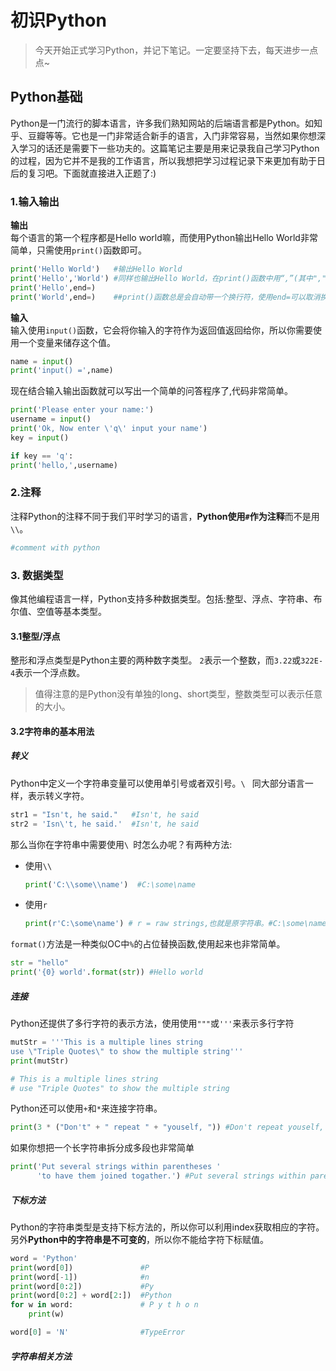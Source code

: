 # 初识Python

> 今天开始正式学习Python，并记下笔记。一定要坚持下去，每天进步一点点~

## Python基础

Python是一门流行的脚本语言，许多我们熟知网站的后端语言都是Python。如知乎、豆瓣等等。它也是一门非常适合新手的语言，入门非常容易，当然如果你想深入学习的话还是需要下一些功夫的。这篇笔记主要是用来记录我自己学习Python的过程，因为它并不是我的工作语言，所以我想把学习过程记录下来更加有助于日后的复习吧。下面就直接进入正题了:)

### 1.输入输出

**输出**    
每个语言的第一个程序都是Hello world嘛，而使用Python输出Hello World非常简单，只需使用`print()`函数即可。
```Python
print('Hello World')   #输出Hello World
print('Hello','World') #同样也输出Hello World，在print()函数中用“,”(其中","相当于一个空字符)可以连接两个字符串。
print('Hello',end=)
print('World',end=)    ##print()函数总是会自动带一个换行符，使用end=可以取消换行符
```
**输入**    
输入使用`input()`函数，它会将你输入的字符作为返回值返回给你，所以你需要使用一个变量来储存这个值。
```Python
name = input()
print('input() =',name)
```

现在结合输入输出函数就可以写出一个简单的问答程序了,代码非常简单。

```python
print('Please enter your name:')
username = input()
print('Ok, Now enter \'q\' input your name')
key = input()

if key == 'q':
print('hello,',username)
```

### 2.注释

注释Python的注释不同于我们平时学习的语言，**Python使用`#`作为注释**而不是用`\\`。
```Python
#comment with python
```

### 3. 数据类型

像其他编程语言一样，Python支持多种数据类型。包括:整型、浮点、字符串、布尔值、空值等基本类型。

#### 3.1整型/浮点

整形和浮点类型是Python主要的两种数字类型。
`2`表示一个整数，而`3.22`或`322E-4`表示一个浮点数。
> 值得注意的是Python没有单独的long、short类型，整数类型可以表示任意的大小。

#### 3.2字符串的基本用法

##### 转义

Python中定义一个字符串变量可以使用单引号或者双引号。`\ ` 同大部分语言一样，表示转义字符。
```Python
str1 = "Isn't, he said."   #Isn't, he said
str2 = 'Isn\'t, he said.'  #Isn't, he said
```

那么当你在字符串中需要使用`\ `时怎么办呢？有两种方法:

* 使用`\\`
    ```Python
    print('C:\\some\\name')  #C:\some\name
    ```
* 使用`r`
    ```Python
    print(r'C:\some\name') # r = raw strings,也就是原字符串。#C:\some\name
    ```

`format()`方法是一种类似OC中`%`的占位替换函数,使用起来也非常简单。
```Python
str = "hello"
print('{0} world'.format(str)) #Hello world
```

##### 连接

Python还提供了多行字符的表示方法，使用使用`"""`或`'''`来表示多行字符
```Python
mutStr = '''This is a multiple lines string
use \"Triple Quotes\" to show the multiple string'''
print(mutStr)

# This is a multiple lines string
# use "Triple Quotes" to show the multiple string

```

Python还可以使用`+`和`*`来连接字符串。
```Python
print(3 * ("Don't" + " repeat " + "youself, ")) #Don't repeat youself, Don't repeat youself, Don't repeat youself
```

如果你想把一个长字符串拆分成多段也非常简单
```Python
print('Put several strings within parentheses '
      'to have them joined togather.') #Put several strings within parentheses to have them joined togather.'
```

##### 下标方法

Python的字符串类型是支持下标方法的，所以你可以利用index获取相应的字符。另外**Python中的字符串是不可变的**，所以你不能给字符下标赋值。
```Python
word = 'Python'
print(word[0])               #P
print(word[-1])              #n
print(word[0:2])             #Py
print(word[0:2] + word[2:])  #Python
for w in word:               # P y t h o n
    print(w)

word[0] = 'N'                #TypeError
```

##### 字符串相关方法




































